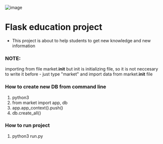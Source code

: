 ![image](https://github.com/wojnys/flask-education-web/assets/77916807/49760204-e1a3-4772-a783-a6f3db9d5e53)

# Flask education project 
- This project is about to help students to get new knowledge and new information

### NOTE:
importing from file market.__init__ but init is initializing file,
so it is not neccesary to write it before - just type "market" and import data from market.__init__ file

### How to create new DB from command line 
1. python3
2. from market import app, db
3. app.app_context().push()
4. db.create_all()

### How to run project 
1. python3 run.py
